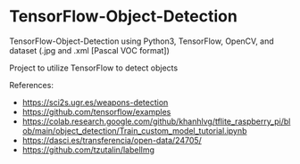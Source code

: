 # TensorFlow-Object-Detection
TensorFlow-Object-Detection using Python3, TensorFlow, OpenCV, and dataset (.jpg and .xml [Pascal VOC format])

Project to utilize TensorFlow to detect objects

References: 
* https://sci2s.ugr.es/weapons-detection
* https://github.com/tensorflow/examples
* https://colab.research.google.com/github/khanhlvg/tflite_raspberry_pi/blob/main/object_detection/Train_custom_model_tutorial.ipynb
* https://dasci.es/transferencia/open-data/24705/
* https://github.com/tzutalin/labelImg


